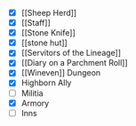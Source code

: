 - [x] [[Sheep Herd]]
- [x] [[Staff]]
- [x] [[Stone Knife]]
- [x] [[stone hut]]
- [x] [[Servitors of the Lineage]]
- [x] [[Diary on a Parchment Roll]]
- [x] [[Wineven]] Dungeon
- [x] Highborn Ally
- [ ] Militia
- [x] Armory
- [ ] Inns